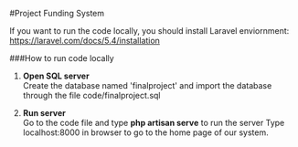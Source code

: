 #Project Funding System

If you want to run the code locally, you should install Laravel enviornment:
https://laravel.com/docs/5.4/installation

###How to run code locally

1. <b>Open SQL server</b><br> 
Create the database named 'finalproject' and import the database through the file code/finalproject.sql

2. <b>Run server</b><br>
Go to the code file and type <b>php artisan serve</b> to run the server
Type localhost:8000 in browser to go to the home page of our system.




  










